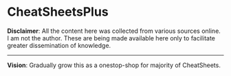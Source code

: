 # CheatSheetsPlus

**Disclaimer**: All the content here was collected from various sources online. I am not the author. These are being made available here only to facilitate greater dissemination of knowledge. 

---

**Vision**: Gradually grow this as a onestop-shop for majority of CheatSheets.
